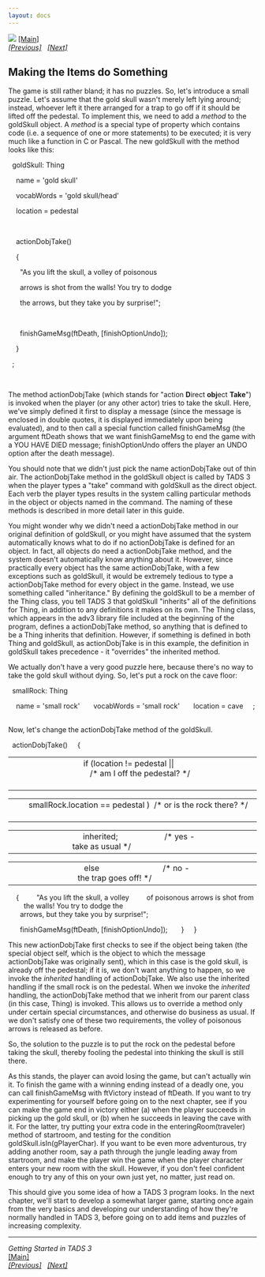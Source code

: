 ```yaml
---
layout: docs
---
```



[<img src="topbar.jpg" data-border="0" />](index.html)
[\[Main\]](index.html)  
*[\[Previous\]](addingitemstothegame.html)
  [\[Next\]](startinganewgame.html)*

## Making the Items do Something

The game is still rather bland; it has no puzzles. So, let's introduce a
small puzzle. Let's assume that the gold skull wasn't merely left lying
around; instead, whoever left it there arranged for a trap to go off if
it should be lifted off the pedestal. To implement this, we need to add
a *method* to the goldSkull object. A *method* is a special type of
property which contains code (i.e. a sequence of one or more statements)
to be executed; it is very much like a function in C or Pascal. The new
goldSkull with the method looks like this:  



  goldSkull: Thing  



    name = 'gold skull'  

    vocabWords = 'gold skull/head'  

    location = pedestal  

      

    actionDobjTake()      

    {  

      "As you lift the skull, a volley of poisonous  

      arrows is shot from the walls! You try to dodge  

      the arrows, but they take you by surprise!";  

        

      finishGameMsg(ftDeath, [finishOptionUndo]);  

    }  

  ;  

 


The method actionDobjTake (which stands for "action **D**irect
**obj**ect **Take**") is invoked when the player (or any other actor)
tries to take the skull. Here, we've simply defined it first to display
a message (since the message is enclosed in double quotes, it is
displayed immediately upon being evaluated), and to then call a special
function called finishGameMsg (the argument ftDeath shows that we want
finishGameMsg to end the game with a YOU HAVE DIED message;
finishOptionUndo offers the player an UNDO option after the death
message).  


You should note that we didn't just pick the name actionDobjTake out of
thin air. The actionDobjTake method in the goldSkull object is called by
TADS 3 when the player types a "take" command with goldSkull as the
direct object. Each verb the player types results in the system calling
particular methods in the object or objects named in the command. The
naming of these methods is described in more detail later in this
guide.  
  
You might wonder why we didn't need a actionDobjTake method in our
original definition of goldSkull, or you might have assumed that the
system automatically knows what to do if no actionDobjTake is defined
for an object. In fact, all objects do need a actionDobjTake method, and
the system doesn't automatically know anything about it. However, since
practically every object has the same actionDobjTake, with a few
exceptions such as goldSkull, it would be extremely tedious to type a
actionDobjTake method for every object in the game. Instead, we use
something called "inheritance." By defining the goldSkull to be a member
of the Thing class, you tell TADS 3 that goldSkull "inherits" all of the
definitions for Thing, in addition to any definitions it makes on its
own. The Thing class, which appears in the adv3 library file included at
the beginning of the program, defines a actionDobjTake method, so
anything that is defined to be a Thing inherits that definition.
However, if something is defined in both Thing and goldSkull, as
actionDobjTake is in this example, the definition in goldSkull takes
precedence - it "overrides" the inherited method.  


We actually don't have a very good puzzle here, because there's no way
to take the gold skull without dying. So, let's put a rock on the cave
floor:  

  smallRock: Thing  


    name = 'small rock'  
    vocabWords = 'small rock'  
    location = cave  
  ;  




Now, let's change the actionDobjTake method of the goldSkull.  
  
  actionDobjTake()  
  {  

<table data-border="0" data-cellpadding="0" data-cellspacing="0">
<colgroup>
<col style="width: 33%" />
<col style="width: 33%" />
<col style="width: 33%" />
</colgroup>
<tbody>
<tr data-valign="TOP">
<td width="25"></td>
<td>    if (location != pedestal ||       /* am I off the pedestal? */
 <br />
</td>
<td width="25"></td>
</tr>
</tbody>
</table>

<table data-border="0" data-cellpadding="0" data-cellspacing="0">
<colgroup>
<col style="width: 33%" />
<col style="width: 33%" />
<col style="width: 33%" />
</colgroup>
<tbody>
<tr data-valign="TOP">
<td width="25"></td>
<td>    smallRock.location == pedestal )  /* or is the rock there? */
 <br />
</td>
<td width="25"></td>
</tr>
</tbody>
</table>

<table data-border="0" data-cellpadding="0" data-cellspacing="0">
<colgroup>
<col style="width: 33%" />
<col style="width: 33%" />
<col style="width: 33%" />
</colgroup>
<tbody>
<tr data-valign="TOP">
<td width="25"></td>
<td>      inherited;                      /* yes - take as usual */
 <br />
</td>
<td width="25"></td>
</tr>
</tbody>
</table>

<table data-border="0" data-cellpadding="0" data-cellspacing="0">
<colgroup>
<col style="width: 33%" />
<col style="width: 33%" />
<col style="width: 33%" />
</colgroup>
<tbody>
<tr data-valign="TOP">
<td width="25"></td>
<td>    else                              /* no - the trap goes off! */
 <br />
</td>
<td width="25"></td>
</tr>
</tbody>
</table>
    {  
      "As you lift the skull, a volley  
      of poisonous arrows is shot from  
      the walls! You try to dodge the  
      arrows, but they take you by surprise!";  

      finishGameMsg(ftDeath, [finishOptionUndo]);  
    }  
  }  




This new actionDobjTake first checks to see if the object being taken
(the special object self, which is the object to which the message
actionDobjTake was originally sent), which in this case is the gold
skull, is already off the pedestal; if it is, we don't want anything to
happen, so we invoke the *inherited* handling of actionDobjTake. We also
use the inherited handling if the small rock is on the pedestal. When we
invoke the *inherited* handling, the actionDobjTake method that we
inherit from our parent class (in this case, Thing) is invoked. This
allows us to override a method only under certain special circumstances,
and otherwise do business as usual. If we don't satisfy one of these two
requirements, the volley of poisonous arrows is released as before.  


So, the solution to the puzzle is to put the rock on the pedestal before
taking the skull, thereby fooling the pedestal into thinking the skull
is still there.  


As this stands, the player can avoid losing the game, but can't actually
win it. To finish the game with a winning ending instead of a deadly
one, you can call finishGameMsg with ftVictory instead of ftDeath. If
you want to try experimenting for yourself before going on to the next
chapter, see if you can make the game end in victory either (a) when the
player succeeds in picking up the gold skull, or (b) when he succeeds in
leaving the cave with it. For the latter, try putting your extra code in
the enteringRoom(traveler) method of startroom, and testing for the
condition goldSkull.isIn(gPlayerChar). If you want to be even more
adventurous, try adding another room, say a path through the jungle
leading away from startroom, and make the player win the game when the
player character enters your new room with the skull. However, if you
don't feel confident enough to try any of this on your own just yet, no
matter, just read on.  


This should give you some idea of how a TADS 3 program looks. In the
next chapter, we'll start to develop a somewhat larger game, starting
once again from the very basics and developing our understanding of how
they're normally handled in TADS 3, before going on to add items and
puzzles of increasing complexity.  
  
  

------------------------------------------------------------------------

*Getting Started in TADS 3*  
[\[Main\]](index.html)  
*[\[Previous\]](addingitemstothegame.html)
  [\[Next\]](startinganewgame.html)*


